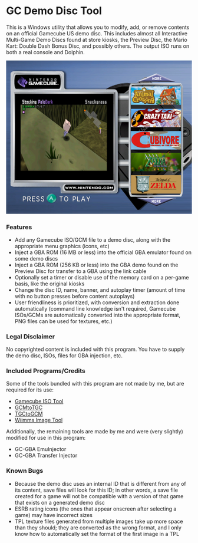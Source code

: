# GC Demo Disc Tool
This is a Windows utility that allows you to modify, add, or remove contents on an official Gamecube US demo disc. This includes almost all Interactive Multi-Game Demo Discs found at store kiosks, the Preview Disc, the Mario Kart: Double Dash Bonus Disc, and possibly others. The output ISO runs on both a real console and Dolphin.

![](https://github.com/GateGuy/GCDemoDiscTool/blob/main/screenshot.png)

### Features
- Add any Gamecube ISO/GCM file to a demo disc, along with the appropriate menu graphics (icons, etc)
- Inject a GBA ROM (16 MB or less) into the official GBA emulator found on some demo discs
- Inject a GBA ROM (256 KB or less) into the GBA demo found on the Preview Disc for transfer to a GBA using the link cable
- Optionally set a timer or disable use of the memory card on a per-game basis, like the original kiosks
- Change the disc ID, name, banner, and autoplay timer (amount of time with no button presses before content autoplays)
- User friendliness is prioritized, with conversion and extraction done automatically (command line knowledge isn't required, Gamecube ISOs/GCMs are automatically converted into the appropriate format, PNG files can be used for textures, etc.)

### Legal Disclaimer
No copyrighted content is included with this program. You have to supply the demo disc, ISOs, files for GBA injection, etc.

### Included Programs/Credits
Some of the tools bundled with this program are not made by me, but are required for its use:
- [Gamecube ISO Tool](http://www.wiibackupmanager.co.uk/gcit.html)
- [GCMtoTGC](https://www.gc-forever.com/forums/viewtopic.php?t=17&start=24)
- [TGCtoGCM](https://www.gc-forever.com/forums/viewtopic.php?t=17&start=24)
- [Wiimms Image Tool](https://szs.wiimm.de/wimgt/)

Additionally, the remaining tools are made by me and were (very slightly) modified for use in this program:
- GC-GBA EmuInjector
- GC-GBA Transfer Injector

### Known Bugs
- Because the demo disc uses an internal ID that is different from any of its content, save files will look for this ID; in other words, a save file created for a game will not be compatible with a version of that game that exists on a generated demo disc
- ESRB rating icons (the ones that appear onscreen after selecting a game) may have incorrect sizes
- TPL texture files generated from multiple images take up more space than they should; they are converted as the wrong format, and I only know how to automatically set the format of the first image in a TPL

